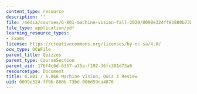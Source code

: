 ```yaml
---
content_type: resource
description: ''
file: /media/courses/6-801-machine-vision-fall-2020/0099e324ff9b880b73bd006d59ca4876_MIT6_801F20_review1.pdf
file_type: application/pdf
learning_resource_types:
- Exams
license: https://creativecommons.org/licenses/by-nc-sa/4.0/
ocw_type: OCWFile
parent_title: Quizzes
parent_type: CourseSection
parent_uid: 176f4c6d-6357-a35a-f192-36fc301d73a6
resourcetype: Document
title: 6.801 / 6.866 Machine Vision, Quiz 1 Review
uid: 0099e324-ff9b-880b-73bd-006d59ca4876
---
```

